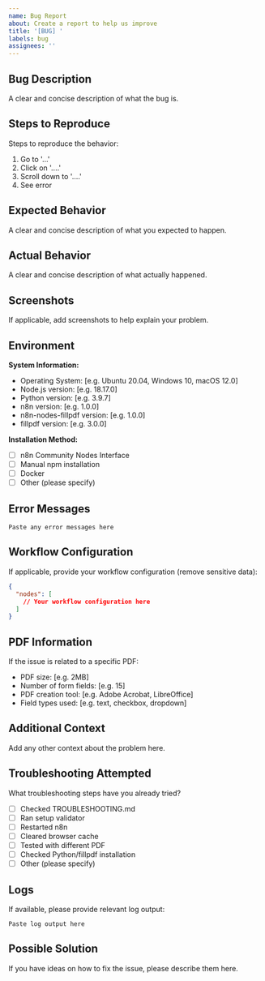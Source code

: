 ```yaml
---
name: Bug Report
about: Create a report to help us improve
title: '[BUG] '
labels: bug
assignees: ''
---
```


## Bug Description

A clear and concise description of what the bug is.

## Steps to Reproduce

Steps to reproduce the behavior:

1. Go to '...'
2. Click on '....'
3. Scroll down to '....'
4. See error

## Expected Behavior

A clear and concise description of what you expected to happen.

## Actual Behavior

A clear and concise description of what actually happened.

## Screenshots

If applicable, add screenshots to help explain your problem.

## Environment

**System Information:**
- Operating System: [e.g. Ubuntu 20.04, Windows 10, macOS 12.0]
- Node.js version: [e.g. 18.17.0]
- Python version: [e.g. 3.9.7]
- n8n version: [e.g. 1.0.0]
- n8n-nodes-fillpdf version: [e.g. 1.0.0]
- fillpdf version: [e.g. 3.0.0]

**Installation Method:**
- [ ] n8n Community Nodes Interface
- [ ] Manual npm installation
- [ ] Docker
- [ ] Other (please specify)

## Error Messages

```
Paste any error messages here
```

## Workflow Configuration

If applicable, provide your workflow configuration (remove sensitive data):

```json
{
  "nodes": [
    // Your workflow configuration here
  ]
}
```

## PDF Information

If the issue is related to a specific PDF:

- PDF size: [e.g. 2MB]
- Number of form fields: [e.g. 15]
- PDF creation tool: [e.g. Adobe Acrobat, LibreOffice]
- Field types used: [e.g. text, checkbox, dropdown]

## Additional Context

Add any other context about the problem here.

## Troubleshooting Attempted

What troubleshooting steps have you already tried?

- [ ] Checked TROUBLESHOOTING.md
- [ ] Ran setup validator
- [ ] Restarted n8n
- [ ] Cleared browser cache
- [ ] Tested with different PDF
- [ ] Checked Python/fillpdf installation
- [ ] Other (please specify)

## Logs

If available, please provide relevant log output:

```
Paste log output here
```

## Possible Solution

If you have ideas on how to fix the issue, please describe them here.